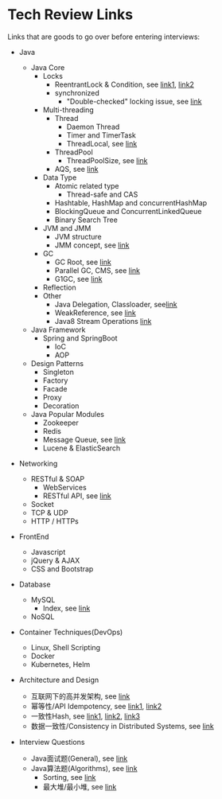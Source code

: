# Tech Review Links

Links that are goods to go over before entering interviews:

* Java 
    - Java Core
        + Locks
            * ReentrantLock & Condition, see [link1](https://blog.csdn.net/vernonzheng/article/details/8288251), [link2](https://www.jianshu.com/p/f207e85d0238)
            * synchronized
                - "Double-checked" locking issue, see [link](https://www.cs.umd.edu/~pugh/java/memoryModel/DoubleCheckedLocking.html) 
        + Multi-threading
            * Thread
                - Daemon Thread
                - Timer and TimerTask
                - ThreadLocal, see [link](https://www.cnblogs.com/jasongj/p/8079718.html)
            * ThreadPool
                - ThreadPoolSize, see [link](https://mp.weixin.qq.com/s/RcsGOUtWQKO7w2BZNb8NzQ)
            * AQS, see [link](https://www.jianshu.com/p/da9d051dcc3d)
        + Data Type
            * Atomic related type
                - Thread-safe and CAS
            * Hashtable, HashMap and concurrentHashMap
            * BlockingQueue and ConcurrentLinkedQueue
            * Binary Search Tree
        + JVM and JMM
            * JVM structure
            * JMM concept, see [link](https://blog.csdn.net/javazejian/article/details/72772461)
        + GC
            * GC Root, see [link](https://www.dynatrace.com/resources/ebooks/javabook/how-garbage-collection-works/)
            * Parallel GC, CMS, see [link](http://www.importnew.com/1993.html)
            * G1GC, see [link](https://www.oracle.com/technetwork/tutorials/tutorials-1876574.html)
        + Reflection
        + Other
            * Java Delegation, Classloader, see[link](https://www.cnblogs.com/wxd0108/p/6681618.html)
            * WeakReference, see [link](https://mp.weixin.qq.com/s/TyM-zD2Irxk_BzS_D6I0KA)
            * Java8 Stream Operations [link](https://www.baeldung.com/java-8-streams-introduction)
    - Java Framework
        + Spring and SpringBoot
            * IoC
            * AOP
    - Design Patterns
        + Singleton
        + Factory
        + Facade
        + Proxy
        + Decoration
    - Java Popular Modules
        + Zookeeper
        + Redis
        + Message Queue, see [link](https://blog.csdn.net/maihilton/article/details/80037824?from=singlemessage&isappinstalled=0)
        + Lucene & ElasticSearch

* Networking
    - RESTful & SOAP
        + WebServices
        + RESTful API, see [link](https://blog.mwaysolutions.com/2014/06/05/10-best-practices-for-better-restful-api/)
    - Socket
    - TCP & UDP
    - HTTP / HTTPs

* FrontEnd
    - Javascript    
    - jQuery & AJAX
    - CSS and Bootstrap

* Database
    - MySQL
        + Index, see [link](https://blog.csdn.net/tongdanping/article/details/79878302)
    - NoSQL

* Container Techniques(DevOps)
    - Linux, Shell Scripting
    - Docker
    - Kubernetes, Helm

* Architecture and Design
    - 互联网下的高并发架构, see [link](http://blog.thankbabe.com/2016/09/14/high-concurrency-scheme/)
    - 幂等性/API Idempotency, see [link1](https://www.jianshu.com/p/6707cbc4b294?from=timeline), [link2](https://www.jianshu.com/p/b8c19cbeede4)
    - 一致性Hash, see [link1](https://www.jianshu.com/p/e968c081f563), [link2](https://www.toptal.com/big-data/consistent-hashing), [link3](https://www.cnblogs.com/xrq730/p/5186728.html)
    - 数据一致性/Consistency in Distributed Systems, see [link](https://blog.csdn.net/hxpjava1/article/details/79409459)

* Interview Questions
    - Java面试题(General), see [link](https://blog.csdn.net/d12345678a/article/details/54376914)
    - Java算法题(Algorithms), see [link](https://www.zhihu.com/question/24964987)
        + Sorting, see [link](https://www.cnblogs.com/onepixel/articles/7674659.html)
        + 最大堆/最小堆, see [link](https://www.jianshu.com/p/62b651797ad8)


